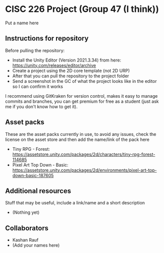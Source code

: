 # CISC 226 Project (Group 47 (I think))
Put a name here

## Instructions for repository
Before pulling the repository:
* Install the Unity Editor (Version 2021.3.34) from here: https://unity.com/releases/editor/archive
* Create a project using the 2D core template (not 2D URP)
* After that you can pull the repository to the project folder
* Send a screenshot in the GC of what the project looks like in the editor so I can confirm it works

I recommend using GitKraken for version control, makes it easy to manage commits and branches, you can get premium for free as a student (just ask me if you don't know how to get it).

## Asset packs
These are the asset packs currently in use, to avoid any issues, check the license on the asset store and then add the name/link of the pack here
* Tiny RPG - Forest: https://assetstore.unity.com/packages/2d/characters/tiny-rpg-forest-114685
* Pixel Art Top Down - Basic: https://assetstore.unity.com/packages/2d/environments/pixel-art-top-down-basic-187605

## Additional resources
Stuff that may be useful, include a link/name and a short description
* (Nothing yet)

## Collaborators
* Kashan Rauf
* (Add your names here)

